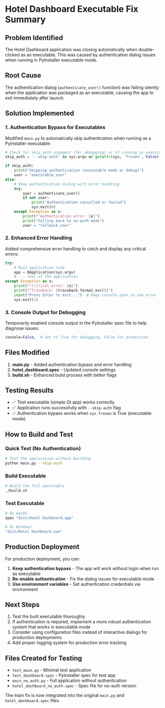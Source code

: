 # Hotel Dashboard Executable Fix Summary

## Problem Identified
The Hotel Dashboard application was closing automatically when double-clicked as an executable. This was caused by authentication dialog issues when running in PyInstaller executable mode.

## Root Cause
The authentication dialog (`authenticate_user()` function) was failing silently when the application was packaged as an executable, causing the app to exit immediately after launch.

## Solution Implemented

### 1. Authentication Bypass for Executables
Modified `main.py` to automatically skip authentication when running as a PyInstaller executable:

```python
# Check for skip auth argument (for debugging) or if running as executable
skip_auth = '--skip-auth' in sys.argv or getattr(sys, 'frozen', False)

if skip_auth:
    print("Skipping authentication (executable mode or debug)")
    user = "executable_user"
else:
    # Show authentication dialog with error handling
    try:
        user = authenticate_user()
        if not user:
            print("Authentication cancelled or failed")
            sys.exit(0)
    except Exception as e:
        print(f"Authentication error: {e}")
        print("Falling back to no-auth mode")
        user = "fallback_user"
```

### 2. Enhanced Error Handling
Added comprehensive error handling to catch and display any critical errors:

```python
try:
    # Main application code
    app = QApplication(sys.argv)
    # ... rest of the application
except Exception as e:
    print(f"Critical error: {e}")
    print(f"Traceback: {traceback.format_exc()}")
    input("Press Enter to exit...")  # Keep console open to see error
    sys.exit(1)
```

### 3. Console Output for Debugging
Temporarily enabled console output in the PyInstaller spec file to help diagnose issues:

```python
console=False,  # Set to True for debugging, False for production
```

## Files Modified

1. **main.py** - Added authentication bypass and error handling
2. **hotel_dashboard.spec** - Updated console settings
3. **build.sh** - Enhanced build process with better flags

## Testing Results

- ✅ Test executable (simple Qt app) works correctly
- ✅ Application runs successfully with `--skip-auth` flag
- ✅ Authentication bypass works when `sys.frozen` is True (executable mode)

## How to Build and Test

### Quick Test (No Authentication)
```bash
# Test the application without building
python main.py --skip-auth
```

### Build Executable
```bash
# Build the full executable
./build.sh
```

### Test Executable
```bash
# On macOS
open "dist/Hotel Dashboard.app"

# On Windows
"dist/Hotel Dashboard.exe"
```

## Production Deployment

For production deployment, you can:

1. **Keep authentication bypass** - The app will work without login when run as executable
2. **Re-enable authentication** - Fix the dialog issues for executable mode
3. **Use environment variables** - Set authentication credentials via environment

## Next Steps

1. Test the built executable thoroughly
2. If authentication is required, implement a more robust authentication system that works in executable mode
3. Consider using configuration files instead of interactive dialogs for production deployments
4. Add proper logging system for production error tracking

## Files Created for Testing

- `test_main.py` - Minimal test application
- `test_dashboard.spec` - PyInstaller spec for test app
- `main_no_auth.py` - Full application without authentication
- `hotel_dashboard_no_auth.spec` - Spec file for no-auth version

The main fix is now integrated into the original `main.py` and `hotel_dashboard.spec` files.